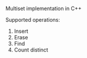 Multiset implementation in C++

Supported operations:

1) Insert
2) Erase
3) Find
4) Count distinct
